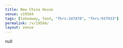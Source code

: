 ```yaml
---
title: New China House
venue: v19584
tags: [takeaway, food, "fhrs:247878", "fhrs:937933"]
permalink: /v/19584/
layout: venue
---
```

null
